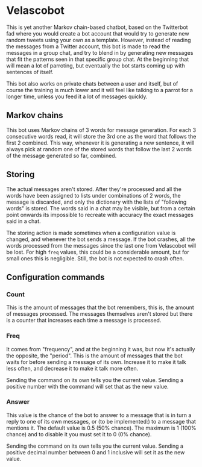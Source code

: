 # Velascobot

This is yet another Markov chain-based chatbot, based on the Twitterbot fad where you would create a bot account that would try to generate new random tweets using your own as a template. However, instead of reading the messages from a Twitter account, this bot is made to read the messages in a group chat, and try to blend in by generating new messages that fit the patterns seen in that specific group chat. At the beginning that will mean a lot of parroting, but eventually the bot starts coming up with sentences of itself.

This bot also works on private chats between a user and itself, but of course the training is much lower and it will feel like talking to a parrot for a longer time, unless you feed it a lot of messages quickly.

## Markov chains

This bot uses Markov chains of 3 words for message generation. For each 3 consecutive words read, it will store the 3rd one as the word that follows the first 2 combined. This way, whenever it is generating a new sentence, it will always pick at random one of the stored words that follow the last 2 words of the message generated so far, combined.

## Storing

The actual messages aren't stored. After they're processed and all the words have been assigned to lists under combinations of 2 words, the message is discarded, and only the dictionary with the lists of "following words" is stored. The words said in a chat may be visible, but from a certain point onwards its impossible to recreate with accuracy the exact messages said in a chat.

The storing action is made sometimes when a configuration value is changed, and whenever the bot sends a message. If the bot crashes, all the words processed from the messages since the last one from Velascobot will be lost. For high `freq` values, this could be a considerable amount, but for small ones this is negligible. Still, the bot is not expected to crash often.

## Configuration commands

### Count

This is the amount of messages that the bot remembers, this is, the amount of messages processed. The messages themselves aren't stored but there is a counter that increases each time a message is processed.

### Freq

It comes from "frequency", and at the beginning it was, but now it's actually the opposite, the "period". This is the amount of messages that the bot waits for before sending a message of its own. Increase it to make it talk less often, and decrease it to make it talk more often.

Sending the command on its own tells you the current value. Sending a positive number with the command will set that as the new value.

### Answer

This value is the chance of the bot to answer to a message that is in turn a reply to one of its own messages, or (to be implemented:) to a message that mentions it. The default value is 0.5 (50% chance). The maximum is 1 (100% chance) and to disable it you must set it to 0 (0% chance).

Sending the command on its own tells you the current value. Sending a positive decimal number between 0 and 1 inclusive will set it as the new value.